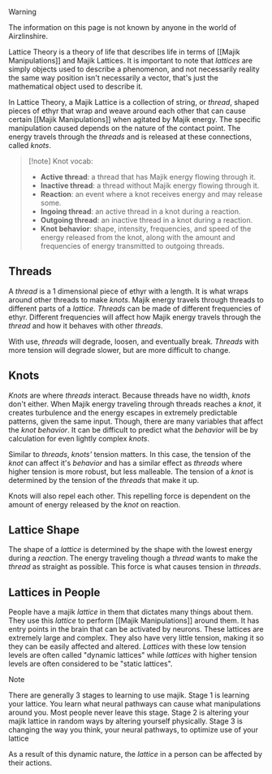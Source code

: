 > [!warning] 
> The information on this page is not known by anyone in the world of Airzlinshire.

Lattice Theory is a theory of life that describes life in terms of [[Majik Manipulations]] and Majik Lattices. It is important to note that *lattices* are simply objects used to describe a phenomenon, and not necessarily reality the same way position isn't necessarily a vector, that's just the mathematical object used to describe it.

In Lattice Theory, a Majik Lattice is a collection of string, or *thread*, shaped pieces of ethyr that wrap and weave around each other that can cause certain [[Majik Manipulations]] when agitated by Majik energy. The specific manipulation caused depends on the nature of the contact point. The energy travels through the *threads* and is released at these connections, called *knots*.

>[!note] Knot vocab:
> - **Active thread**: a thread that has Majik energy flowing through it.
> - **Inactive thread**: a thread without Majik energy flowing through it.
> - **Reaction**: an event where a knot receives energy and may release some.
> - **Ingoing thread**: an active thread in a knot during a reaction.
> - **Outgoing thread**: an inactive thread in a knot during a reaction.
> - **Knot behavior**: shape, intensity, frequencies, and speed of the energy released from the knot, along with the amount and frequencies of energy transmitted to outgoing threads.
## Threads
A *thread* is a 1 dimensional piece of ethyr with a length. It is what wraps around other threads to make *knots*. Majik energy travels through threads to different parts of a *lattice*. *Threads* can be made of different frequencies of ethyr. Different frequencies will affect how Majik energy travels through the *thread* and how it behaves with other *threads*.

With use, *threads* will degrade, loosen, and eventually break. *Threads* with more tension will degrade slower, but are more difficult to change.
## Knots
*Knots* are where *threads* interact. Because threads have no width, *knots* don't either. When Majik energy traveling through threads reaches a *knot*, it creates turbulence and the energy escapes in extremely predictable patterns, given the same input. Though, there are many variables that affect the *knot behavior*. It can be difficult to predict what the *behavior* will be by calculation for even lightly complex *knots*.

Similar to *threads*, *knots'* tension matters. In this case, the tension of the *knot* can affect it's *behavior* and has a similar effect as *threads* where higher tension is more robust, but less malleable. The tension of a *knot* is determined by the tension of the *threads* that make it up.

Knots will also repel each other. This repelling force is dependent on the amount of energy released by the *knot* on reaction.

## Lattice Shape
The shape of a *lattice* is determined by the shape with the lowest energy during a *reaction*. The energy traveling though a *thread* wants to make the *thread* as straight as possible. This force is what causes tension in *threads*.

## Lattices in People
People have a majik *lattice* in them that dictates many things about them. They use this *lattice* to perform [[Majik Manipulations]] around them. It has entry points in the brain that can be activated by neurons. These lattices are extremely large and complex. They also have very little tension, making it so they can be easily affected and altered. *Lattices* with these low tension levels are often called "dynamic lattices" while *lattices* with higher tension levels are often considered to be "static lattices".

> [!note]
>There are generally 3 stages to learning to use majik. Stage 1 is learning your lattice. You learn what neural pathways can cause what manipulations around you. Most people never leave this stage. Stage 2 is altering your majik lattice in random ways by altering yourself physically. Stage 3 is changing the way you think, your neural pathways, to optimize use of your lattice

As a result of this dynamic nature, the *lattice* in a person can be affected by their actions.